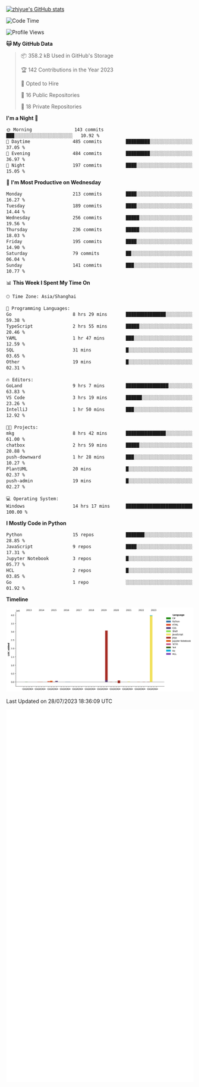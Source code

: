 
[![zhiyue's GitHub stats](https://github-readme-stats.vercel.app/api?username=zhiyue)](https://github.com/anuraghazra/github-readme-stats&&show_icons=true)

<!--START_SECTION:waka-->
![Code Time](http://img.shields.io/badge/Code%20Time-1%2C425%20hrs%2028%20mins-blue)

![Profile Views](http://img.shields.io/badge/Profile%20Views-0-blue)

**🐱 My GitHub Data** 

> 📦 358.2 kB Used in GitHub's Storage 
 > 
> 🏆 142 Contributions in the Year 2023
 > 
> 💼 Opted to Hire
 > 
> 📜 16 Public Repositories 
 > 
> 🔑 18 Private Repositories 
 > 
**I'm a Night 🦉** 

```text
🌞 Morning                143 commits         ███░░░░░░░░░░░░░░░░░░░░░░   10.92 % 
🌆 Daytime                485 commits         █████████░░░░░░░░░░░░░░░░   37.05 % 
🌃 Evening                484 commits         █████████░░░░░░░░░░░░░░░░   36.97 % 
🌙 Night                  197 commits         ████░░░░░░░░░░░░░░░░░░░░░   15.05 % 
```
📅 **I'm Most Productive on Wednesday** 

```text
Monday                   213 commits         ████░░░░░░░░░░░░░░░░░░░░░   16.27 % 
Tuesday                  189 commits         ████░░░░░░░░░░░░░░░░░░░░░   14.44 % 
Wednesday                256 commits         █████░░░░░░░░░░░░░░░░░░░░   19.56 % 
Thursday                 236 commits         █████░░░░░░░░░░░░░░░░░░░░   18.03 % 
Friday                   195 commits         ████░░░░░░░░░░░░░░░░░░░░░   14.90 % 
Saturday                 79 commits          ██░░░░░░░░░░░░░░░░░░░░░░░   06.04 % 
Sunday                   141 commits         ███░░░░░░░░░░░░░░░░░░░░░░   10.77 % 
```


📊 **This Week I Spent My Time On** 

```text
🕑︎ Time Zone: Asia/Shanghai

💬 Programming Languages: 
Go                       8 hrs 29 mins       ███████████████░░░░░░░░░░   59.38 % 
TypeScript               2 hrs 55 mins       █████░░░░░░░░░░░░░░░░░░░░   20.46 % 
YAML                     1 hr 47 mins        ███░░░░░░░░░░░░░░░░░░░░░░   12.59 % 
SQL                      31 mins             █░░░░░░░░░░░░░░░░░░░░░░░░   03.65 % 
Other                    19 mins             █░░░░░░░░░░░░░░░░░░░░░░░░   02.31 % 

🔥 Editors: 
GoLand                   9 hrs 7 mins        ████████████████░░░░░░░░░   63.83 % 
VS Code                  3 hrs 19 mins       ██████░░░░░░░░░░░░░░░░░░░   23.26 % 
IntelliJ                 1 hr 50 mins        ███░░░░░░░░░░░░░░░░░░░░░░   12.92 % 

🐱‍💻 Projects: 
mkg                      8 hrs 42 mins       ███████████████░░░░░░░░░░   61.00 % 
chatbox                  2 hrs 59 mins       █████░░░░░░░░░░░░░░░░░░░░   20.88 % 
push-downward            1 hr 28 mins        ███░░░░░░░░░░░░░░░░░░░░░░   10.27 % 
PlantUML                 20 mins             █░░░░░░░░░░░░░░░░░░░░░░░░   02.37 % 
push-admin               19 mins             █░░░░░░░░░░░░░░░░░░░░░░░░   02.27 % 

💻 Operating System: 
Windows                  14 hrs 17 mins      █████████████████████████   100.00 % 
```

**I Mostly Code in Python** 

```text
Python                   15 repos            ███████░░░░░░░░░░░░░░░░░░   28.85 % 
JavaScript               9 repos             ████░░░░░░░░░░░░░░░░░░░░░   17.31 % 
Jupyter Notebook         3 repos             █░░░░░░░░░░░░░░░░░░░░░░░░   05.77 % 
HCL                      2 repos             █░░░░░░░░░░░░░░░░░░░░░░░░   03.85 % 
Go                       1 repo              ░░░░░░░░░░░░░░░░░░░░░░░░░   01.92 % 
```



**Timeline**

![Lines of Code chart](https://raw.githubusercontent.com/zhiyue/zhiyue/main/assets/bar_graph.png)


 Last Updated on 28/07/2023 18:36:09 UTC
<!--END_SECTION:waka-->

<!-- [![Top Langs](https://github-readme-stats.vercel.app/api/top-langs/?username=zhiyue)](https://github.com/anuraghazra/github-readme-stats) -->

![](./github-metrics.svg)

